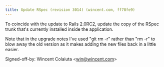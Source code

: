 ```yaml
---
title: Update RSpec (revision 3014) (wincent.com, ff78fe9)
---
```


To coincide with the update to Rails 2.0RC2, update the copy of the RSpec trunk that's currently installed inside the application.

Note that in the upgrade notes I've used "git rm -r" rather than "rm -r" to blow away the old version as it makes adding the new files back in a little easier.

Signed-off-by: Wincent Colaiuta &lt;win@wincent.com&gt;
